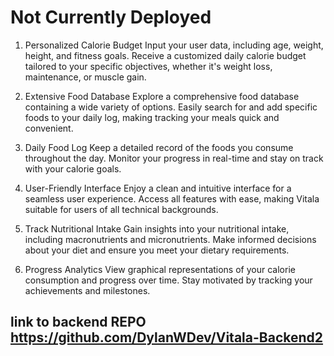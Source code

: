 # Not Currently Deployed


1. Personalized Calorie Budget
Input your user data, including age, weight, height, and fitness goals.
Receive a customized daily calorie budget tailored to your specific objectives, whether it's weight loss, maintenance, or muscle gain.

2. Extensive Food Database
Explore a comprehensive food database containing a wide variety of options.
Easily search for and add specific foods to your daily log, making tracking your meals quick and convenient.

3. Daily Food Log
Keep a detailed record of the foods you consume throughout the day.
Monitor your progress in real-time and stay on track with your calorie goals.

4. User-Friendly Interface
Enjoy a clean and intuitive interface for a seamless user experience.
Access all features with ease, making Vitala suitable for users of all technical backgrounds.

5. Track Nutritional Intake
Gain insights into your nutritional intake, including macronutrients and micronutrients.
Make informed decisions about your diet and ensure you meet your dietary requirements.

6. Progress Analytics
View graphical representations of your calorie consumption and progress over time.
Stay motivated by tracking your achievements and milestones.


## link to backend REPO https://github.com/DylanWDev/Vitala-Backend2
